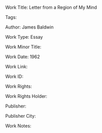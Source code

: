 Work Title: Letter from a Region of My Mind 

Tags: 

Author: James Baldwin

Work Type: Essay 

Work Minor Title:  

Work Date: 1962

Work Link:  

Work ID:  

Work Rights:  

Work Rights Holder:  

Publisher:  

Publisher City:  

Work Notes: 

